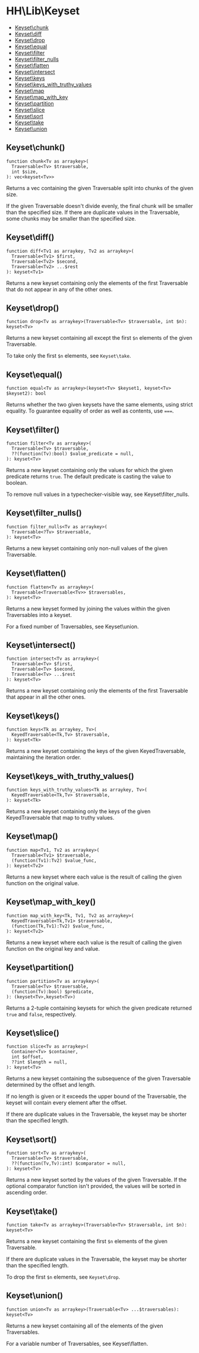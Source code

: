 # HH\Lib\Keyset

 - [Keyset\chunk](#keysetchunk)
 - [Keyset\diff](#keysetdiff)
 - [Keyset\drop](#keysetdrop)
 - [Keyset\equal](#keysetequal)
 - [Keyset\filter](#keysetfilter)
 - [Keyset\filter_nulls](#keysetfilter_nulls)
 - [Keyset\flatten](#keysetflatten)
 - [Keyset\intersect](#keysetintersect)
 - [Keyset\keys](#keysetkeys)
 - [Keyset\keys_with_truthy_values](#keysetkeys_with_truthy_values)
 - [Keyset\map](#keysetmap)
 - [Keyset\map_with_key](#keysetmap_with_key)
 - [Keyset\partition](#keysetpartition)
 - [Keyset\slice](#keysetslice)
 - [Keyset\sort](#keysetsort)
 - [Keyset\take](#keysettake)
 - [Keyset\union](#keysetunion)

## Keyset\chunk()

```Hack
function chunk<Tv as arraykey>(
  Traversable<Tv> $traversable,
  int $size,
): vec<keyset<Tv>>
```

Returns a vec containing the given Traversable split into chunks of the
given size.

If the given Traversable doesn't divide evenly, the final chunk will be
smaller than the specified size. If there are duplicate values in the
Traversable, some chunks may be smaller than the specified size.

## Keyset\diff()

```Hack
function diff<Tv1 as arraykey, Tv2 as arraykey>(
  Traversable<Tv1> $first,
  Traversable<Tv2> $second,
  Traversable<Tv2> ...$rest
): keyset<Tv1>
```

Returns a new keyset containing only the elements of the first Traversable
that do not appear in any of the other ones.

## Keyset\drop()

```Hack
function drop<Tv as arraykey>(Traversable<Tv> $traversable, int $n): keyset<Tv>
```

Returns a new keyset containing all except the first `$n` elements of
the given Traversable.

To take only the first `$n` elements, see `Keyset\take`.

## Keyset\equal()

```Hack
function equal<Tv as arraykey>(keyset<Tv> $keyset1, keyset<Tv> $keyset2): bool
```

Returns whether the two given keysets have the same elements, using strict
equality. To guarantee equality of order as well as contents, use `===`.

## Keyset\filter()

```Hack
function filter<Tv as arraykey>(
  Traversable<Tv> $traversable,
  ??(function(Tv):bool) $value_predicate = null,
): keyset<Tv>
```

Returns a new keyset containing only the values for which the given predicate
returns `true`. The default predicate is casting the value to boolean.

To remove null values in a typechecker-visible way, see Keyset\filter_nulls.

## Keyset\filter_nulls()

```Hack
function filter_nulls<Tv as arraykey>(
  Traversable<?Tv> $traversable,
): keyset<Tv>
```

Returns a new keyset containing only non-null values of the given
Traversable.

## Keyset\flatten()

```Hack
function flatten<Tv as arraykey>(
  Traversable<Traversable<Tv>> $traversables,
): keyset<Tv>
```

Returns a new keyset formed by joining the values
within the given Traversables into
a keyset.

For a fixed number of Traversables, see Keyset\union.

## Keyset\intersect()

```Hack
function intersect<Tv as arraykey>(
  Traversable<Tv> $first,
  Traversable<Tv> $second,
  Traversable<Tv> ...$rest
): keyset<Tv>
```

Returns a new keyset containing only the elements of the first Traversable
that appear in all the other ones.

## Keyset\keys()

```Hack
function keys<Tk as arraykey, Tv>(
  KeyedTraversable<Tk,Tv> $traversable,
): keyset<Tk>
```

Returns a new keyset containing the keys of the given KeyedTraversable,
maintaining the iteration order.

## Keyset\keys_with_truthy_values()

```Hack
function keys_with_truthy_values<Tk as arraykey, Tv>(
  KeyedTraversable<Tk,Tv> $traversable,
): keyset<Tk>
```

Returns a new keyset containing only the keys of the given KeyedTraversable
that map to truthy values.

## Keyset\map()

```Hack
function map<Tv1, Tv2 as arraykey>(
  Traversable<Tv1> $traversable,
  (function(Tv1):Tv2) $value_func,
): keyset<Tv2>
```

Returns a new keyset where each value is the result of calling the given
function on the original value.

## Keyset\map_with_key()

```Hack
function map_with_key<Tk, Tv1, Tv2 as arraykey>(
  KeyedTraversable<Tk,Tv1> $traversable,
  (function(Tk,Tv1):Tv2) $value_func,
): keyset<Tv2>
```

Returns a new keyset where each value is the result of calling the given
function on the original key and value.

## Keyset\partition()

```Hack
function partition<Tv as arraykey>(
  Traversable<Tv> $traversable,
  (function(Tv):bool) $predicate,
): (keyset<Tv>,keyset<Tv>)
```

Returns a 2-tuple containing keysets for which the given predicate returned
`true` and `false`, respectively.

## Keyset\slice()

```Hack
function slice<Tv as arraykey>(
  Container<Tv> $container,
  int $offset,
  ??int $length = null,
): keyset<Tv>
```

Returns a new keyset containing the subsequence of the given Traversable
determined by the offset and length.

If no length is given or it exceeds the upper bound of the Traversable,
the keyset will contain every element after the offset.

If there are duplicate values in the Traversable, the keyset may be shorter
than the specified length.

## Keyset\sort()

```Hack
function sort<Tv as arraykey>(
  Traversable<Tv> $traversable,
  ??(function(Tv,Tv):int) $comparator = null,
): keyset<Tv>
```

Returns a new keyset sorted by the values of the given Traversable. If the
optional comparator function isn't provided, the values will be sorted in
ascending order.

## Keyset\take()

```Hack
function take<Tv as arraykey>(Traversable<Tv> $traversable, int $n): keyset<Tv>
```

Returns a new keyset containing the first `$n` elements of the given
Traversable.

If there are duplicate values in the Traversable, the keyset may be shorter
than the specified length.

To drop the first `$n` elements, see `Keyset\drop`.

## Keyset\union()

```Hack
function union<Tv as arraykey>(Traversable<Tv> ...$traversables): keyset<Tv>
```

Returns a new keyset containing all of the elements of the given
Traversables.

For a variable number of Traversables, see Keyset\flatten.

